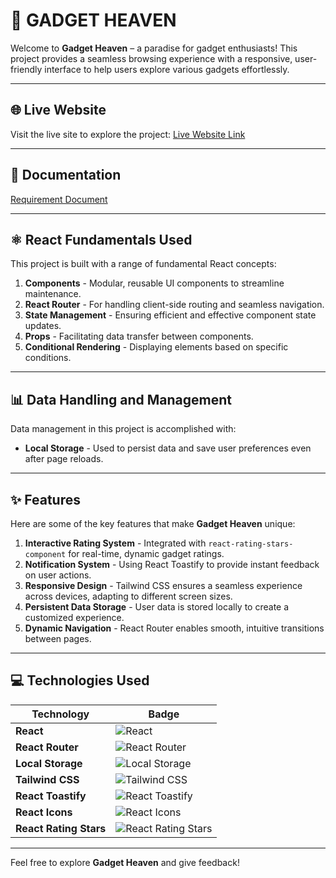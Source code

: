 # 🌌 GADGET HEAVEN

Welcome to **Gadget Heaven** – a paradise for gadget enthusiasts! This project provides a seamless browsing experience with a responsive, user-friendly interface to help users explore various gadgets effortlessly.

---



## 🌐 Live Website
Visit the live site to explore the project: [Live Website Link](https://spiffy-tanuki-48919f.netlify.app/)

---


## 📄 Documentation

 [Requirement Document](./src/assets/assignment-requirements.pdf)

---

## ⚛️ React Fundamentals Used
This project is built with a range of fundamental React concepts:

1. **Components** - Modular, reusable UI components to streamline maintenance.
2. **React Router** - For handling client-side routing and seamless navigation.
3. **State Management** - Ensuring efficient and effective component state updates.
4. **Props** - Facilitating data transfer between components.
5. **Conditional Rendering** - Displaying elements based on specific conditions.

---

## 📊 Data Handling and Management
Data management in this project is accomplished with:
- **Local Storage** - Used to persist data and save user preferences even after page reloads.

---

## ✨ Features
Here are some of the key features that make **Gadget Heaven** unique:

1. **Interactive Rating System** - Integrated with `react-rating-stars-component` for real-time, dynamic gadget ratings.
2. **Notification System** - Using React Toastify to provide instant feedback on user actions.
3. **Responsive Design** - Tailwind CSS ensures a seamless experience across devices, adapting to different screen sizes.
4. **Persistent Data Storage** - User data is stored locally to create a customized experience.
5. **Dynamic Navigation** - React Router enables smooth, intuitive transitions between pages.

---

## 💻 Technologies Used

| Technology            | Badge                                                                                                                                   |
|-----------------------|-----------------------------------------------------------------------------------------------------------------------------------------|
| **React**             | ![React](https://img.shields.io/badge/React-61DAFB?style=for-the-badge&logo=react&logoColor=white)                                      |
| **React Router**      | ![React Router](https://img.shields.io/badge/React%20Router-CA4245?style=for-the-badge&logo=react-router&logoColor=white)               |
| **Local Storage**     | ![Local Storage](https://img.shields.io/badge/Local%20Storage-FFD700?style=for-the-badge&logo=windowsterminal&logoColor=black)          |
| **Tailwind CSS**      | ![Tailwind CSS](https://img.shields.io/badge/Tailwind_CSS-38B2AC?style=for-the-badge&logo=tailwind-css&logoColor=white)                |
| **React Toastify**    | ![React Toastify](https://img.shields.io/badge/React%20Toastify-FD7E14?style=for-the-badge&logo=toast&logoColor=white)                 |
| **React Icons**       | ![React Icons](https://img.shields.io/badge/React%20Icons-E34F26?style=for-the-badge&logo=react&logoColor=white)                       |
| **React Rating Stars**| ![React Rating Stars](https://img.shields.io/badge/React%20Rating%20Stars-FFD700?style=for-the-badge&logo=star&logoColor=black)        |

---

Feel free to explore **Gadget Heaven** and give feedback!
